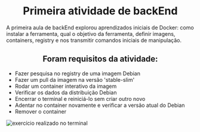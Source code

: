 <h1 align="center">Primeira atividade de backEnd</h1>

<p> A primeira aula de backEnd explorou aprendizados iniciais de Docker: como instalar a ferramenta, qual o objetivo da ferramenta, definir imagens, containers, registry e nos transmitir comandos iniciais de manipulação.</p>

<h2 align="center" >Foram requisitos da atividade:</h2>
<ul>
<li>Fazer pesquisa no registry de uma imagem Debian</li>
<li>Fazer um pull da imagem na versão 'stable-slim'</li>
<li>Rodar um container interativo da imagem</li>
<li>Verificar os dados da distribuição Debian</li>
<li>Encerrar o terminal e reiniciá-lo sem criar outro novo</li>
<li>Adentar no container novamente e verificar a versão atual do Debian</li>
<li>Remover o container</li>
</ul>

<img src="ithub.com/SamuelRocha91/trybe_atividades/edit/backEnd/1.1/backEnd/bloco-01-docker-utilizando-containers/1.1-docker-utilizando-containers/Captura de tela de 2023-03-16 10-16-04.png" alt="exercício realizado no terminal" />


